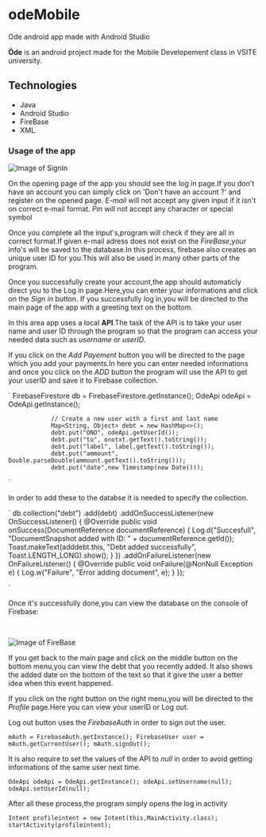 # odeMobile
Ode android app made with Android Studio

**Öde** is an android project made for the Mobile Developement class in VSITE university.

## Technologies

- Java
- Android Studio
- FireBase
- XML

### Usage of the app

![Image of SignIn](https://github.com/FatiGurqiti/odeMobile/blob/master/images/1.bmp)

On the opening page of the app you should see the log in page.If you don't have an account you can simply click on 'Don't have an account ?' and register on the opened page.
_E-mail_ will not accept any given input if it isn't on correct e-mail format.
_Pin_ will not accept any character or special symbol

Once you complete all the input's,program will check if they are all in correct format.If given e-mail adress does not exist on the _FireBase_,your info's will be saved to the database.In this process, firebase also creates an unique user ID for you.This will also be used in many other parts of the program.

Once you successfully create your account,the app should automaticly direct you to the Log in page.Here,you can enter your informations and click on the _Sign in_ button.
If you successfully log in,you will be directed to the main page of the app with a greeting text on the bottom.

In this area app uses a local **API**.The task of the API is to take your user name and user ID through the program so that the program can access your needed data such as _username_ or _userID_.

If you click on the _Add Payement_ button you will be directed to the page which you add your payments.In here you can enter needed informations and once you click on the _ADD_ button the program will use the API to get your userID and save it to Firebase collection.

`
                FirebaseFirestore db = FirebaseFirestore.getInstance();
                OdeApi odeApi = OdeApi.getInstance();


                // Create a new user with a first and last name
                Map<String, Object> debt = new HashMap<>();
                debt.put("ONO", odeApi.getUserId());
                debt.put("to", onotxt.getText().toString());
                debt.put("label", label.getText().toString());
                debt.put("ammount", Double.parseDouble(ammount.getText().toString()));
                debt.put("date",new Timestamp(new Date()));
`

In order to add these to the databse it is needed to specify the collection.

`     db.collection("debt")
                        .add(debt)
                        .addOnSuccessListener(new OnSuccessListener<DocumentReference>() {
                            @Override
                            public void onSuccess(DocumentReference documentReference) {
                                Log.d("Succesfull", "DocumentSnapshot added with ID: " + documentReference.getId());
                                Toast.makeText(adddebt.this, "Debt added successfully",
                                        Toast.LENGTH_LONG).show();
                            }
                        })
                        .addOnFailureListener(new OnFailureListener() {
                            @Override
                            public void onFailure(@NonNull Exception e) {
                                Log.w("Failure", "Error adding document", e);
                            }
                        });


`

Once it's successfully done,you can view the database on the console of Firebase:

<br>

![Image of FireBase](https://github.com/FatiGurqiti/odeMobile/blob/master/images/2.bmp)

If you get back to the main page and click on the middle button on the bottom menu,you can view the debt that you recently added.
It also shows the added date on the bottom of the text so that it give the user a better idea when this event happened.

If you click on the right button on the right menu,you will be directed to the _Profile_ page.Here you can view your userID or Log out.

Log out button uses the _FirebaseAuth_ in order to sign out the user.

`
        mAuth = FirebaseAuth.getInstance();
        FirebaseUser user = mAuth.getCurrentUser();
        mAuth.signOut();
`

It is also require to set the values of the API to _null_ in order to avoid getting informations of the same user next time.

`
  OdeApi odeApi = OdeApi.getInstance();
        odeApi.setUsername(null);
        odeApi.setUserId(null);
`

After all these process,the program simply opens the log in activity

`
 Intent profileintent = new Intent(this,MainActivity.class);
        startActivity(profileintent);
`
